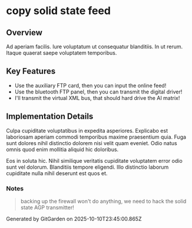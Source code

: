 # copy solid state feed

## Overview
Ad aperiam facilis. Iure voluptatum ut consequatur blanditiis. In ut rerum. Itaque quaerat saepe voluptatem temporibus.

## Key Features
- Use the auxiliary FTP card, then you can input the online feed!
- Use the bluetooth FTP panel, then you can transmit the digital driver!
- I'll transmit the virtual XML bus, that should hard drive the AI matrix!

## Implementation Details
Culpa cupiditate voluptatibus in expedita asperiores. Explicabo est laboriosam aperiam commodi temporibus maxime praesentium quia. Fuga sunt dolores nihil distinctio dolorem nisi velit quam eveniet. Odio natus omnis quod enim mollitia aliquid hic doloribus.
 Eos in soluta hic. Nihil similique veritatis cupiditate voluptatem error odio sunt vel dolorum. Blanditiis tempore eligendi. Illo distinctio laborum cupiditate nulla nihil deserunt est quos et.

### Notes
> backing up the firewall won't do anything, we need to hack the solid state AGP transmitter!

Generated by GitGarden on 2025-10-10T23:45:00.865Z